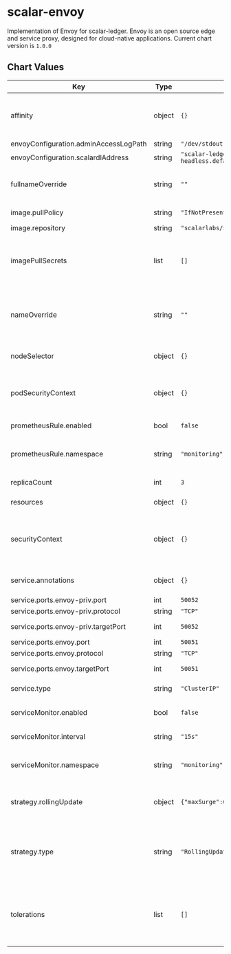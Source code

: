 scalar-envoy
============
Implementation of Envoy for scalar-ledger. Envoy is an open source edge and service proxy, designed for cloud-native applications.
Current chart version is `1.0.0`

## Chart Values

| Key | Type | Default | Description |
|-----|------|---------|-------------|
| affinity | object | `{}` | the affinity/anti-affinity feature, greatly expands the types of constraints you can express |
| envoyConfiguration.adminAccessLogPath | string | `"/dev/stdout"` | admin log path |
| envoyConfiguration.scalardlAddress | string | `"scalar-ledger-headless.default.svc.cluster.local"` | scalardl endpoint |
| fullnameOverride | string | `""` | String to fully override scalar-envoy.fullname template |
| image.pullPolicy | string | `"IfNotPresent"` | Specify a imagePullPolicy |
| image.repository | string | `"scalarlabs/scalar-envoy"` | Docker image |
| imagePullSecrets | list | `[]` | Optionally specify an array of imagePullSecrets. Secrets must be manually created in the namespace. |
| nameOverride | string | `""` | String to partially override scalar-envoy.fullname template (will maintain the release name) |
| nodeSelector | object | `{}` | nodeSelector is form of node selection constraint |
| podSecurityContext | object | `{}` | PodSecurityContext holds pod-level security attributes and common container settings |
| prometheusRule.enabled | bool | `false` | enable rules for prometheus |
| prometheusRule.namespace | string | `"monitoring"` | which namespace prometheus is located. by default monitoring |
| replicaCount | int | `3` | number of replicas to deploy |
| resources | object | `{}` | resources allowed to the pod |
| securityContext | object | `{}` | Setting security context at the pod applies those settings to all containers in the pod |
| service.annotations | object | `{}` | Service annotations, e.g: prometheus, etc. |
| service.ports.envoy-priv.port | int | `50052` | nvoy public port |
| service.ports.envoy-priv.protocol | string | `"TCP"` | envoy protocol |
| service.ports.envoy-priv.targetPort | int | `50052` | envoy k8s internal name |
| service.ports.envoy.port | int | `50051` | envoy public port |
| service.ports.envoy.protocol | string | `"TCP"` | envoy protocol |
| service.ports.envoy.targetPort | int | `50051` | envoy k8s internal name |
| service.type | string | `"ClusterIP"` | service types in kubernetes |
| serviceMonitor.enabled | bool | `false` | enable metrics collect with prometheus |
| serviceMonitor.interval | string | `"15s"` | custom interval to retrieve the metrics |
| serviceMonitor.namespace | string | `"monitoring"` | which namespace prometheus is located. by default monitoring |
| strategy.rollingUpdate | object | `{"maxSurge":0,"maxUnavailable":1}` | The number of pods that can be unavailable during the update process |
| strategy.type | string | `"RollingUpdate"` | New pods are added gradually, and old pods are terminated gradually, e.g: Recreate or RollingUpdate |
| tolerations | list | `[]` | Tolerations are applied to pods, and allow (but do not require) the pods to schedule onto nodes with matching taints. |

